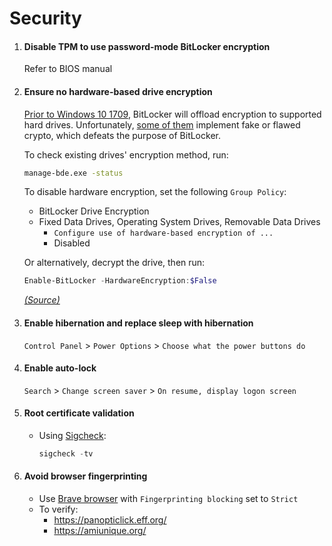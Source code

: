 # Security

1. #### Disable TPM to use password-mode BitLocker encryption

   Refer to BIOS manual

2. #### Ensure no hardware-based drive encryption

   [Prior to Windows 10 1709](https://hexus.net/tech/news/software/135266-microsoft-stops-trusting-ssd-maker-hardware-encryption/), BitLocker will offload encryption to supported hard drives. Unfortunately, [some of them](https://discordapp.com/channels/517246314346709012/685963469862076540/752689362113921114) implement fake or flawed crypto, which defeats the purpose of BitLocker.

   To check existing drives' encryption method, run:

   ```cmd
   manage-bde.exe -status
   ```

   To disable hardware encryption, set the following `Group Policy`:

   - BitLocker Drive Encryption
   - Fixed Data Drives, Operating System Drives, Removable Data Drives
     - `Configure use of hardware-based encryption of ...`
     - Disabled

   Or alternatively, decrypt the drive, then run:

   ```powershell
   Enable-BitLocker -HardwareEncryption:$False
   ```

   [_(Source)_](https://winaero.com/blog/disable-hardware-bitlocker-encryption/)

3. #### Enable hibernation and replace sleep with hibernation

   `Control Panel` > `Power Options` > `Choose what the power buttons do`

4. #### Enable auto-lock

   `Search` > `Change screen saver` > `On resume, display logon screen`

5. #### Root certificate validation

   - Using [Sigcheck](https://docs.microsoft.com/en-us/sysinternals/downloads/sigcheck):
     ```powershell
     sigcheck -tv
     ```

6. #### Avoid browser fingerprinting
   - Use [Brave browser](https://brave.com/) with `Fingerprinting blocking` set to `Strict`
   - To verify:
     - https://panopticlick.eff.org/
     - https://amiunique.org/
